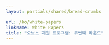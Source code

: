 ```yaml
---
layout: partials/shared/bread-crumbs

url: /ko/white-papers
linkName: White Papers
title: "오브스 지원 프로그램: 두번째 라운드"
---
```

